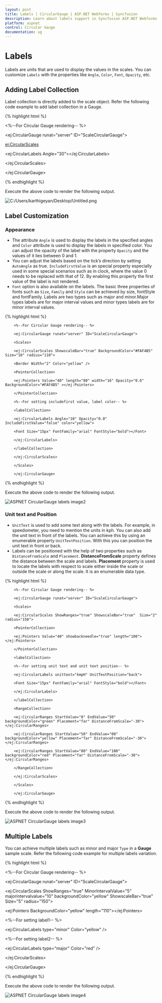 ```yaml
---
layout: post
title: Labels | CircularGauge | ASP.NET Webforms | Syncfusion
description: Learn about labels support in Syncfusion ASP.NET Webforms Circular Gauge control and more details.
platform: aspnet
control: Circular Gauge
documentation: ug
---
```


#  Labels

Labels are units that are used to display the values in the scales. You can customize `Labels` with the properties like `Angle`, `Color`, `Font`, `Opacity`, etc.


## Adding Label Collection 

Label collection is directly added to the scale object. Refer the following code example to add label collection in a Gauge.

{% highlight html %}


<%--For Circular Gauge rendering-- %>

<ej:CircularGauge runat="server" ID="ScaleCircularGauge">

<Scales>

<ej:CircularScales>

<labelCollection>

<ej:CircularLabels Angle="30"></ej:CircularLabels>

</labelCollection>

</ej:CircularScales>

</Scales>

</ej:CircularGauge>

{% endhighlight %}

Execute the above code to render the following output.

 ![C:/Users/karthigeyan/Desktop/Untitled.png](Labels_images/Labels_img1.png)


## Label Customization

### Appearance

* The attribute `Angle` is used to display the labels in the specified angles and `Color` attribute is used to display the labels in specified color. You can adjust the opacity of the label with the property `Opacity` and the values of it lies between 0 and 1.
* You can adjust the labels based on the tick’s direction by setting `AutoAngle` as true. `IncludeFirstValue` is an special property especially used in some special scenarios such as in clock, where the value 0 needs to be replaced with that of 12. By enabling this property the first value of the label is not rendered.
* `Font` option is also available on the labels. The basic three properties of fonts such as `Size`, `Family` and `Style` can be achieved by size, fontStyle and fontFamily. Labels are two types such as major and minor.Major types labels are for major interval values and minor types labels are for minor interval values.


{% highlight html %}


        <%--For Circular Gauge rendering-- %>

        <ej:CircularGauge runat="server" ID="ScaleCircularGauge">

        <Scales>

        <ej:CircularScales ShowscaleBar="true" BackgroundColor="#FAF4B5" Size="10" radius="110">

        <Border Width="2" Color="yellow" />

        <PointerCollection>

        <ej:Pointers Value="40" length="80" width="16" Opacity="0.6" BackgroundColor="#FAF4B5" ></ej:Pointers>

        </PointerCollection>

        <%--For setting includefirst value, label color-- %>

        <labelCollection>

        <ej:CircularLabels Angle="10" Opacity="0.8" IncludeFirstValue="false" color="yellow">

        <Font Size="15px" FontFamily="arial" FontStyle="bold"></Font>

        </ej:CircularLabels>

        </labelCollection>

        </ej:CircularScales>

        </Scales>

        </ej:CircularGauge>

{% endhighlight %}


Execute the above code to render the following output.

 ![ASPNET CircularGauge labels image2](Labels_images/Labels_img2.png)


### Unit text and Position

* `UnitText` is used to add some text along with the labels. For example, in speedometer, you need to mention the units in kph. You can also add the unit text in front of the labels. You can achieve this by using an enumerable property `UnitTextPosition`. With this you can position the unit text in front or back.
* Labels can be positioned with the help of two properties such as `DistanceFromScale` and `Placement`. **DistanceFromScale** property defines the distance between the scale and labels.  **Placement** property is used to locate the labels with respect to scale either inside the scale or outside the scale or along the scale. It is an enumerable data type.


{% highlight html %}


        <%--For Circular Gauge rendering-- %>

        <ej:CircularGauge runat="server" ID="ScaleCircularGauge">

        <Scales>

        <ej:CircularScales ShowRanges="true" ShowscaleBar="true"  Size="2" radius="150">

        <PointerCollection>

        <ej:Pointers Value="40" showbackneedle="true" length="100"></ej:Pointers>

        </PointerCollection>

        <labelCollection>

        <%--For setting unit text and unit text position-- %>

        <ej:CircularLabels unittext="kmpH" UnitTextPosition="back">

        <Font Size="15px" FontFamily="arial" FontStyle="bold"></Font>

        </ej:CircularLabels>

        </labelCollection>

        <RangeCollection>

        <ej:CircularRanges StartValue="0" EndValue="50" backgroundColor="green" Placement="far" DistanceFromScale="-30"></ej:CircularRanges>

        <ej:CircularRanges StartValue="50" EndValue="80" backgroundColor="yellow" Placement="far" DistanceFromScale="-30"></ej:CircularRanges>

        <ej:CircularRanges StartValue="80" EndValue="100" backgroundColor="red" Placement="far" DistanceFromScale="-30"></ej:CircularRanges>

        </RangeCollection>

        </ej:CircularScales>

        </Scales>

        </ej:CircularGauge>

{% endhighlight %}


Execute the above code to render the following output.

 ![ASPNET CircularGauge labels image3](Labels_images/Labels_img3.png)



## Multiple Labels

You can achieve multiple labels such as minor and major `Type` in a **Gauge** sample scale. Refer the following code example for multiple labels variation.


{% highlight html %}



<%--For Circular Gauge rendering-- %>

<ej:CircularGauge runat="server" ID="ScaleCircularGauge">

<Scales>

<ej:CircularScales ShowRanges="true" MinorIntervalValue="5" majorintervalvalue="10" backgroundColor="yellow" ShowscaleBar="true"  Size="5" radius="150">

<PointerCap BackgroundColor="yellow" borderColor="red" BorderWidth="0.5" Radius="10"></PointerCap>

<Border Width="1.5" Color="red" />

<PointerCollection>

<ej:Pointers BackgroundColor="yellow" length="110"></ej:Pointers>

</PointerCollection>

<labelCollection>

<%--For setting label1-- %>

<ej:CircularLabels type="minor" Color="yellow" />

<%--For setting label2-- %>

<ej:CircularLabels type="major" Color="red" />

</labelCollection>

</ej:CircularScales>

</Scales>

</ej:CircularGauge>

{% endhighlight %}



Execute the above code to render the following output.

 ![ASPNET CircularGauge labels image4](Labels_images/Labels_img4.png)




